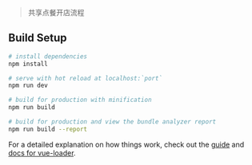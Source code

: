 
> 共享点餐开店流程

## Build Setup

``` bash
# install dependencies
npm install

# serve with hot reload at localhost:`port`
npm run dev

# build for production with minification
npm run build

# build for production and view the bundle analyzer report
npm run build --report
```

For a detailed explanation on how things work, check out the [guide](http://vuejs-templates.github.io/webpack/) and [docs for vue-loader](http://vuejs.github.io/vue-loader).
